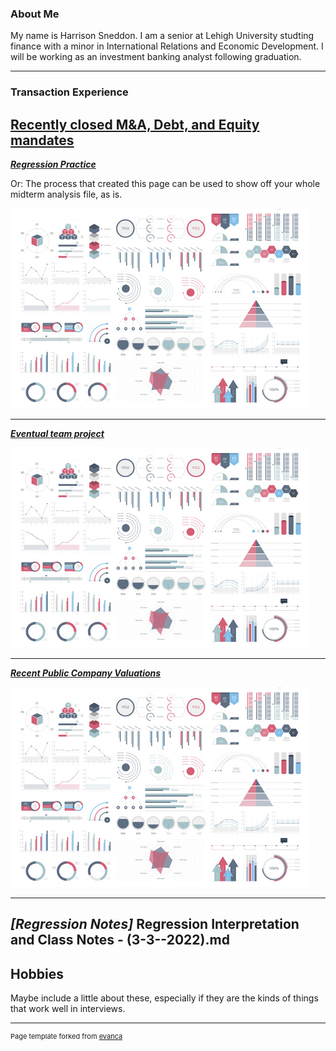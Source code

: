 ### About Me

My name is Harrison Sneddon. I am a senior at Lehigh University studting finance with a minor in International Relations and Economic Development. I will be working as an investment banking analyst following graduation. 

---

### Transaction Experience

**[Recently closed M&A, Debt, and Equity mandates](Transaction)**
---

_**[Regression Practice](Regression_practice)**_

Or: The process that created this page can be used to show off your whole midterm analysis file, as is.

<img src="images/dummy_thumbnail.jpg?raw=true"/>

---

_**[Eventual team project](https://donbowen.github.io/teamproject/)**_

<img src="images/dummy_thumbnail.jpg?raw=true"/>

---

_**[Recent Public Company Valuations](/pdf/sample_presentation.pdf)**_

<img src="images/dummy_thumbnail.jpg?raw=true"/>

---
_**[Regression Notes]**_
Regression Interpretation and Class Notes - (3-3--2022).md
---

## Hobbies

Maybe include a little about these, especially if they are the kinds of things that work well in interviews.

---
<p style="font-size:11px">Page template forked from <a href="https://github.com/evanca/quick-portfolio">evanca</a></p>
<!-- Remove above link if you don't want to attibute -->
